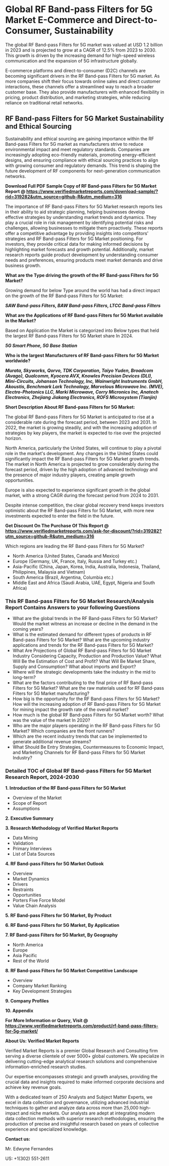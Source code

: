 <h1>Global RF Band-pass Filters for 5G Market E-Commerce and Direct-to-Consumer, Sustainability</h1><p class=""><p>The global RF Band-pass Filters for 5G market was valued at USD 1.2 billion in 2023 and is projected to grow at a CAGR of 12.5% from 2023 to 2030. This growth is driven by the increasing demand for high-speed wireless communication and the expansion of 5G infrastructure globally.</p><p>E-commerce platforms and direct-to-consumer (D2C) channels are becoming significant drivers in the RF Band-pass Filters for 5G market. As more companies shift their focus towards online sales and direct customer interactions, these channels offer a streamlined way to reach a broader customer base. They also provide manufacturers with enhanced flexibility in pricing, product distribution, and marketing strategies, while reducing reliance on traditional retail networks.</p><h2>RF Band-pass Filters for 5G Market Sustainability and Ethical Sourcing</h2><p>Sustainability and ethical sourcing are gaining importance within the RF Band-pass Filters for 5G market as manufacturers strive to reduce environmental impact and meet regulatory standards. Companies are increasingly adopting eco-friendly materials, promoting energy-efficient designs, and ensuring compliance with ethical sourcing practices to align with growing consumer and regulatory demands. This trend is shaping the future development of RF components for next-generation communication networks.</p></p><p class=""><strong>Download Full PDF Sample Copy of RF Band-pass Filters for 5G Market Report @ <a href="https://www.verifiedmarketreports.com/download-sample/?rid=319282&utm_source=github-R&utm_medium=316" target="_blank">https://www.verifiedmarketreports.com/download-sample/?rid=319282&utm_source=github-R&utm_medium=316</a></strong></p><p>The importance of&nbsp;RF Band-pass Filters for 5G Market research reports lies in their ability to aid strategic planning, helping businesses develop effective strategies by understanding market trends and dynamics. They play a crucial role in risk management by identifying potential risks and challenges, allowing businesses to mitigate them proactively. These reports offer a competitive advantage by providing insights into competitors' strategies and RF Band-pass Filters for 5G Market positioning. For investors, they provide critical data for making informed decisions by highlighting market forecasts and growth potential. Additionally, market research reports guide product development by understanding consumer needs and preferences, ensuring products meet market demands and drive business growth.</p><p><strong>What are the&nbsp;Type driving the growth of the RF Band-pass Filters for 5G Market?</strong></p><p id="" class="">Growing demand for below Type around the world has had a direct impact on the growth of the RF Band-pass Filters for 5G Market:</p><p class=""><em><strong>SAW Band-pass Filters, BAW Band-pass Filters, LTCC Band-pass Filters</strong></em></p><p class=""><strong>What are the&nbsp;Applications&nbsp;of RF Band-pass Filters for 5G Market available in the Market?</strong></p><p id="" class="">Based on Application the Market is categorized into Below types that held the largest RF Band-pass Filters for 5G Market share In 2024.</p><p class=""><em><strong>5G Smart Phone, 5G Base Station</strong></em></p><p class=""><strong>Who is the largest Manufacturers of RF Band-pass Filters for 5G Market worldwide?</strong></p><p><em><strong>Murata, Skyworks, Qorvo, TDK Corporation, Taiyo Yuden, Broadcom (Avago), Qualcomm, Kyocera AVX, Knowles Precision Devices (DLI), Mini-Circuits, Johanson Technology, Inc, Wainwright Instruments GmbH, Akoustis, Benchmark Lark Technology, Marvelous Microwave Inc. (MVE), Electro-Photonics LLC, Marki Microwave, Corry Micronics Inc, Anatech Electronics, Zhejiang Jiakang Electronics, ROFS Microsystem (Tianjin)</strong></em></p><p id="" class=""><strong>Short Description About RF Band-pass Filters for 5G Market:</strong></p><p>The global RF Band-pass Filters for 5G Market is anticipated to rise at a considerable rate during the forecast period, between 2023 and 2031. In 2022, the market is growing steadily, and with the increasing adoption of strategies by key players, the market is expected to rise over the projected horizon.</p><p>North America, particularly the United States, will continue to play a pivotal role in the market's development. Any changes in the United States could significantly impact the RF Band-pass Filters for 5G Market growth trends. The market in North America is projected to grow considerably during the forecast period, driven by the high adoption of advanced technology and the presence of major industry players, creating ample growth opportunities.</p><p>Europe is also expected to experience significant growth in the global market, with a strong CAGR during the forecast period from 2024 to 2031.</p><p>Despite intense competition, the clear global recovery trend keeps investors optimistic about the RF Band-pass Filters for 5G Market, with more new investments expected to enter the field in the future.</p><p id="" class=""><strong>Get Discount On The Purchase Of This Report @ <a href="https://www.verifiedmarketreports.com/ask-for-discount/?rid=319282?utm_source=github-R&utm_medium=316" target="_blank">https://www.verifiedmarketreports.com/ask-for-discount/?rid=319282?utm_source=github-R&utm_medium=316</a></strong></p><p class="">Which regions are leading the RF Band-pass Filters for 5G Market?</p><ul><li>North America (United States, Canada and Mexico)</li><li>Europe (Germany, UK, France, Italy, Russia and Turkey etc.)</li><li>Asia-Pacific (China, Japan, Korea, India, Australia, Indonesia, Thailand, Philippines, Malaysia and Vietnam)</li><li>South America (Brazil, Argentina, Columbia etc.)</li><li>Middle East and Africa (Saudi Arabia, UAE, Egypt, Nigeria and South Africa)</li></ul><h3 id="" class="">This RF Band-pass Filters for 5G Market Research/Analysis Report Contains Answers to your following Questions</h3><ul><li>What are the global trends in the RF Band-pass Filters for 5G Market? Would the market witness an increase or decline in the demand in the coming years?</li><li>What is the estimated demand for different types of products in RF Band-pass Filters for 5G Market? What are the upcoming industry applications and trends for the RF Band-pass Filters for 5G Market?</li><li>What Are Projections of Global RF Band-pass Filters for 5G Market Industry Considering Capacity, Production and Production Value? What Will Be the Estimation of Cost and Profit? What Will Be Market Share, Supply and Consumption? What about imports and Export?</li><li>Where will the strategic developments take the industry in the mid to long-term?</li><li>What are the factors contributing to the final price of RF Band-pass Filters for 5G Market? What are the raw materials used for RF Band-pass Filters for 5G Market manufacturing?</li><li>How big is the opportunity for the RF Band-pass Filters for 5G Market? How will the increasing adoption of RF Band-pass Filters for 5G Market for mining impact the growth rate of the overall market?</li><li>How much is the global RF Band-pass Filters for 5G Market worth? What was the value of the market In 2020?</li><li>Who are the major players operating in the RF Band-pass Filters for 5G Market? Which companies are the front runners?</li><li>Which are the recent industry trends that can be implemented to generate additional revenue streams?</li><li>What Should Be Entry Strategies, Countermeasures to Economic Impact, and Marketing Channels for RF Band-pass Filters for 5G Market Industry?</li></ul><h3 id="" class="">Detailed TOC of Global RF Band-pass Filters for 5G Market Research Report, 2024-2030</h3><p id="" class=""><strong>1. Introduction of the RF Band-pass Filters for 5G Market</strong></p><ul><li>Overview of the Market</li><li>Scope of Report</li><li>Assumptions</li></ul><p id="" class=""><strong>2. Executive Summary</strong></p><p id="" class=""><strong>3. Research Methodology of Verified Market Reports</strong></p><ul><li>Data Mining</li><li>Validation</li><li>Primary Interviews</li><li>List of Data Sources</li></ul><p id="" class=""><strong>4. RF Band-pass Filters for 5G Market Outlook</strong></p><ul><li>Overview</li><li>Market Dynamics</li><li>Drivers</li><li>Restraints</li><li>Opportunities</li><li>Porters Five Force Model</li><li>Value Chain Analysis</li></ul><p id="" class=""><strong>5. RF Band-pass Filters for 5G Market, By Product</strong></p><p id="" class=""><strong>6. RF Band-pass Filters for 5G Market, By Application</strong></p><p id="" class=""><strong>7. RF Band-pass Filters for 5G Market, By Geography</strong></p><ul><li>North America</li><li>Europe</li><li>Asia Pacific</li><li>Rest of the World</li></ul><p id="" class=""><strong>8. RF Band-pass Filters for 5G Market Competitive Landscape</strong></p><ul><li>Overview</li><li>Company Market Ranking</li><li>Key Development Strategies</li></ul><p id="" class=""><strong>9. Company Profiles</strong></p><p id="" class=""><strong>10. Appendix</strong></p><p id="" class=""><strong>For More Information or Query, Visit @ <a href="https://www.verifiedmarketreports.com/product/rf-band-pass-filters-for-5g-market/" target="_blank">https://www.verifiedmarketreports.com/product/rf-band-pass-filters-for-5g-market/</a></strong></p><p id="" class=""><strong>About Us: Verified Market Reports</strong></p><p id="" class="">Verified Market Reports is a premier Global Research and Consulting firm serving a diverse clientele of over 5000+ global customers. We specialize in delivering cutting-edge analytical research solutions and comprehensive information-enriched research studies.</p><p id="" class="">Our expertise encompasses strategic and growth analyses, providing the crucial data and insights required to make informed corporate decisions and achieve key revenue goals.</p><p id="" class="">With a dedicated team of 250 Analysts and Subject Matter Experts, we excel in data collection and governance, utilizing advanced industrial techniques to gather and analyze data across more than 25,000 high-impact and niche markets. Our analysts are adept at integrating modern data collection methods with superior research methodologies, ensuring the production of precise and insightful research based on years of collective experience and specialized knowledge.</p><p id="" class=""><strong>Contact us:</strong></p><p id="" class="">Mr. Edwyne Fernandes</p><p id="" class="">US: +1(302) 551-2611</p>
